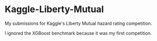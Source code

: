 # Kaggle-Liberty-Mutual
My submissions for Kaggle's Liberty Mutual hazard rating competition.

I ignored the XGBoost benchmark because it was my first competition.
